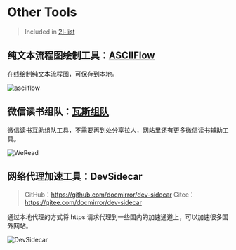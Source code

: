 # Other Tools

> Included in [2l-list](https://github.com/waringhu/2l-list)

## 纯文本流程图绘制工具：[ASCIIFlow](https://asciiflow.cn/)

在线绘制纯文本流程图，可保存到本地。

![asciiflow](https://cdn.jsdelivr.net/gh/waringhu/simp-CDN/2l-list/other-tool/asciiflow.png)

## 微信读书组队：[瓦斯组队](https://weread.qnmlgb.tech/)

微信读书互助组队工具，不需要再到处分享拉人，网站里还有更多微信读书辅助工具。

![WeRead](https://cdn.jsdelivr.net/gh/waringhu/simp-CDN/2l-list/other-tool/WeRead.png)

## 网络代理加速工具：DevSidecar

> GitHub：https://github.com/docmirror/dev-sidecar
> Gitee：https://gitee.com/docmirror/dev-sidecar

通过本地代理的方式将 https 请求代理到一些国内的加速通道上，可以加速很多国外网站。

![DevSidecar](https://cdn.jsdelivr.net/gh/waringhu/simp-CDN/2l-list/other-tool/DevSidecar.png)



